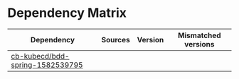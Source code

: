 # Dependency Matrix

Dependency | Sources | Version | Mismatched versions
---------- | ------- | ------- | -------------------
[cb-kubecd/bdd-spring-1582539795](https://github.com/cb-kubecd/bdd-spring-1582539795.git) |  | []() | 
